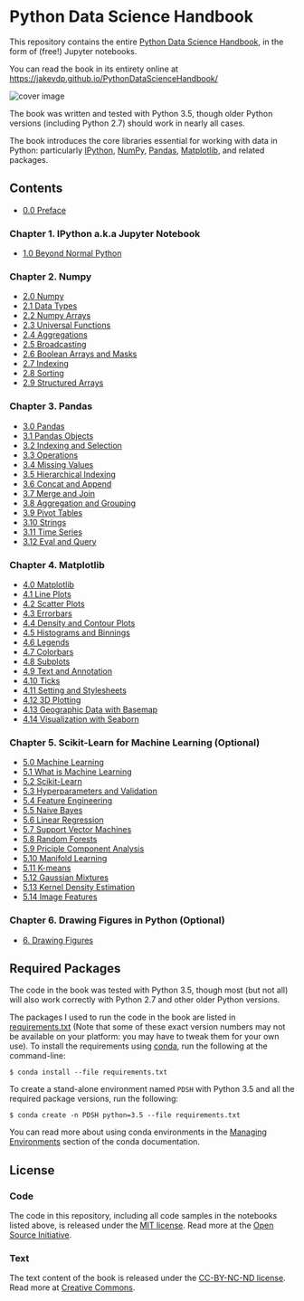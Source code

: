 # Python Data Science Handbook

This repository contains the entire [Python Data Science Handbook](http://shop.oreilly.com/product/0636920034919.do), in the form of (free!) Jupyter notebooks.

You can read the book in its entirety online at https://jakevdp.github.io/PythonDataScienceHandbook/

![cover image](notebooks/figures/PDSH-cover.png)

The book was written and tested with Python 3.5, though older Python versions (including Python 2.7) should work in nearly all cases.

The book introduces the core libraries essential for working with data in Python: particularly [IPython](http://ipython.org), [NumPy](http://numpy.org), [Pandas](http://pandas.pydata.org), [Matplotlib](http://matplotlib.org), and related packages.

## Contents

- [0.0 Preface](https://github.com/YonseiMVP/PythonDataScienceHandbook/blob/master/notebooks/00.00-Preface.ipynb)

### Chapter 1. IPython a.k.a Jupyter Notebook

- [1.0 Beyond Normal Python](https://github.com/YonseiMVP/PythonDataScienceHandbook/blob/master/notebooks/01.00-IPython-Beyond-Normal-Python.ipynb)

### Chapter 2. Numpy

- [2.0 Numpy](https://github.com/YonseiMVP/PythonDataScienceHandbook/blob/master/notebooks/02.00-Introduction-to-NumPy.ipynb)
- [2.1 Data Types](https://github.com/YonseiMVP/PythonDataScienceHandbook/blob/master/notebooks/02.01-Understanding-Data-Types.ipynb)
- [2.2 Numpy Arrays](https://github.com/YonseiMVP/PythonDataScienceHandbook/blob/master/notebooks/02.02-The-Basics-Of-NumPy-Arrays.ipynb)
- [2.3 Universal Functions](https://github.com/YonseiMVP/PythonDataScienceHandbook/blob/master/notebooks/02.03-Computation-on-arrays-ufuncs.ipynb)
- [2.4 Aggregations](https://github.com/YonseiMVP/PythonDataScienceHandbook/blob/master/notebooks/02.04-Computation-on-arrays-aggregates.ipynb)
- [2.5 Broadcasting](https://github.com/YonseiMVP/PythonDataScienceHandbook/blob/master/notebooks/02.05-Computation-on-arrays-broadcasting.ipynb)
- [2.6 Boolean Arrays and Masks](https://github.com/YonseiMVP/PythonDataScienceHandbook/blob/master/notebooks/02.06-Boolean-Arrays-and-Masks.ipynb)
- [2.7 Indexing](https://github.com/YonseiMVP/PythonDataScienceHandbook/blob/master/notebooks/02.07-Fancy-Indexing.ipynb)
- [2.8 Sorting](https://github.com/YonseiMVP/PythonDataScienceHandbook/blob/master/notebooks/02.08-Sorting.ipynb)
- [2.9 Structured Arrays](https://github.com/YonseiMVP/PythonDataScienceHandbook/blob/master/notebooks/02.09-Structured-Data-NumPy.ipynb)

### Chapter 3. Pandas

- [3.0 Pandas](https://github.com/YonseiMVP/PythonDataScienceHandbook/blob/master/notebooks/03.00-Introduction-to-Pandas.ipynb)
- [3.1 Pandas Objects](https://github.com/YonseiMVP/PythonDataScienceHandbook/blob/master/notebooks/03.01-Introducing-Pandas-Objects.ipynb)
- [3.2 Indexing and Selection](https://github.com/YonseiMVP/PythonDataScienceHandbook/blob/master/notebooks/03.02-Data-Indexing-and-Selection.ipynb)
- [3.3 Operations](https://github.com/YonseiMVP/PythonDataScienceHandbook/blob/master/notebooks/03.03-Operations-in-Pandas.ipynb)
- [3.4 Missing Values](https://github.com/YonseiMVP/PythonDataScienceHandbook/blob/master/notebooks/03.04-Missing-Values.ipynb)
- [3.5 Hierarchical Indexing](https://github.com/YonseiMVP/PythonDataScienceHandbook/blob/master/notebooks/03.05-Hierarchical-Indexing.ipynb)
- [3.6 Concat and Append](https://github.com/YonseiMVP/PythonDataScienceHandbook/blob/master/notebooks/03.06-Concat-And-Append.ipynb)
- [3.7 Merge and Join](https://github.com/YonseiMVP/PythonDataScienceHandbook/blob/master/notebooks/03.07-Merge-and-Join.ipynb)
- [3.8 Aggregation and Grouping](https://github.com/YonseiMVP/PythonDataScienceHandbook/blob/master/notebooks/03.08-Aggregation-and-Grouping.ipynb)
- [3.9 Pivot Tables](https://github.com/YonseiMVP/PythonDataScienceHandbook/blob/master/notebooks/03.09-Pivot-Tables.ipynb)
- [3.10 Strings](https://github.com/YonseiMVP/PythonDataScienceHandbook/blob/master/notebooks/03.10-Working-With-Strings.ipynb)
- [3.11 Time Series](https://github.com/YonseiMVP/PythonDataScienceHandbook/blob/master/notebooks/03.11-Working-with-Time-Series.ipynb)
- [3.12 Eval and Query](https://github.com/YonseiMVP/PythonDataScienceHandbook/blob/master/notebooks/03.12-Performance-Eval-and-Query.ipynb)

### Chapter 4. Matplotlib

- [4.0 Matplotlib](https://github.com/YonseiMVP/PythonDataScienceHandbook/blob/master/notebooks/04.00-Introduction-To-Matplotlib.ipynb)
- [4.1 Line Plots](https://github.com/YonseiMVP/PythonDataScienceHandbook/blob/master/notebooks/04.01-Simple-Line-Plots.ipynb)
- [4.2 Scatter Plots](https://github.com/YonseiMVP/PythonDataScienceHandbook/blob/master/notebooks/04.02-Simple-Scatter-Plots.ipynb)
- [4.3 Errorbars](https://github.com/YonseiMVP/PythonDataScienceHandbook/blob/master/notebooks/04.03-Errorbars.ipynb)
- [4.4 Density and Contour Plots](https://github.com/YonseiMVP/PythonDataScienceHandbook/blob/master/notebooks/04.04-Density-and-Contour-Plots.ipynb)
- [4.5 Histograms and Binnings](https://github.com/YonseiMVP/PythonDataScienceHandbook/blob/master/notebooks/04.05-Histograms-and-Binnings.ipynb)
- [4.6 Legends](https://github.com/YonseiMVP/PythonDataScienceHandbook/blob/master/notebooks/04.06-Customizing-Legends.ipynb)
- [4.7 Colorbars](https://github.com/YonseiMVP/PythonDataScienceHandbook/blob/master/notebooks/04.07-Customizing-Colorbars.ipynb)
- [4.8 Subplots](https://github.com/YonseiMVP/PythonDataScienceHandbook/blob/master/notebooks/04.08-Multiple-Subplots.ipynb)
- [4.9 Text and Annotation](https://github.com/YonseiMVP/PythonDataScienceHandbook/blob/master/notebooks/04.09-Text-and-Annotation.ipynb)
- [4.10 Ticks](https://github.com/YonseiMVP/PythonDataScienceHandbook/blob/master/notebooks/04.10-Customizing-Ticks.ipynb)
- [4.11 Setting and Stylesheets](https://github.com/YonseiMVP/PythonDataScienceHandbook/blob/master/notebooks/04.11-Settings-and-Stylesheets.ipynb)
- [4.12 3D Plotting](https://github.com/YonseiMVP/PythonDataScienceHandbook/blob/master/notebooks/04.12-Three-Dimensional-Plotting.ipynb)
- [4.13 Geographic Data with Basemap](https://github.com/YonseiMVP/PythonDataScienceHandbook/blob/master/notebooks/04.13-Geographic-Data-With-Basemap.ipynb)
- [4.14 Visualization with Seaborn](https://github.com/YonseiMVP/PythonDataScienceHandbook/blob/master/notebooks/04.14-Visualization-With-Seaborn.ipynb)

### Chapter 5. Scikit-Learn for Machine Learning (Optional)

- [5.0 Machine Learning](https://github.com/YonseiMVP/PythonDataScienceHandbook/blob/master/notebooks/05.00-Machine-Learning.ipynb)
- [5.1 What is Machine Learning](https://github.com/YonseiMVP/PythonDataScienceHandbook/blob/master/notebooks/05.01-What-Is-Machine-Learning.ipynb)
- [5.2 Scikit-Learn](https://github.com/YonseiMVP/PythonDataScienceHandbook/blob/master/notebooks/05.02-Introducing-Scikit-Learn.ipynb)
- [5.3 Hyperparameters and Validation](https://github.com/YonseiMVP/PythonDataScienceHandbook/blob/master/notebooks/https://github.com/YonseiMVP/PythonDataScienceHandbook/blob/master/notebooks/05.03-Hyperparameters-and-Model-Validation.ipynb)
- [5.4 Feature Engineering](https://github.com/YonseiMVP/PythonDataScienceHandbook/blob/master/notebooks/05.04-Feature-Engineering.ipynb)
- [5.5 Naive Bayes](https://github.com/YonseiMVP/PythonDataScienceHandbook/blob/master/notebooks/05.05-Naive-Bayes.ipynb)
- [5.6 Linear Regression](https://github.com/YonseiMVP/PythonDataScienceHandbook/blob/master/notebooks/05.06-Linear-Regression.ipynb)
- [5.7 Support Vector Machines](https://github.com/YonseiMVP/PythonDataScienceHandbook/blob/master/notebooks/05.07-Support-Vector-Machines.ipynb)
- [5.8 Random Forests](https://github.com/YonseiMVP/PythonDataScienceHandbook/blob/master/notebooks/05.08-Random-Forests.ipynb)
- [5.9 Priciple Component Analysis](https://github.com/YonseiMVP/PythonDataScienceHandbook/blob/master/notebooks/05.09-Principal-Component-Analysis.ipynb)
- [5.10 Manifold Learning](https://github.com/YonseiMVP/PythonDataScienceHandbook/blob/master/notebooks/05.10-Manifold-Learning.ipynb)
- [5.11 K-means](https://github.com/YonseiMVP/PythonDataScienceHandbook/blob/master/notebooks/05.11-K-Means.ipynb)
- [5.12 Gaussian Mixtures](https://github.com/YonseiMVP/PythonDataScienceHandbook/blob/master/notebooks/05.12-Gaussian-Mixtures.ipynb)
- [5.13 Kernel Density Estimation](https://github.com/YonseiMVP/PythonDataScienceHandbook/blob/master/notebooks/05.13-Kernel-Density-Estimation.ipynb)
- [5.14 Image Features](https://github.com/YonseiMVP/PythonDataScienceHandbook/blob/master/notebooks/05.14-Image-Features.ipynb)

### Chapter 6. Drawing Figures in Python (Optional)

 - [6. Drawing Figures](https://github.com/YonseiMVP/PythonDataScienceHandbook/blob/master/notebooks/06.00-Figure-Code.ipynb)

## Required Packages

The code in the book was tested with Python 3.5, though most (but not all) will also work correctly with Python 2.7 and other older Python versions.

The packages I used to run the code in the book are listed in [requirements.txt](requirements.txt) (Note that some of these exact version numbers may not be available on your platform: you may have to tweak them for your own use).
To install the requirements using [conda](http://conda.pydata.org), run the following at the command-line:

```
$ conda install --file requirements.txt
```

To create a stand-alone environment named ``PDSH`` with Python 3.5 and all the required package versions, run the following:

```
$ conda create -n PDSH python=3.5 --file requirements.txt
```

You can read more about using conda environments in the [Managing Environments](http://conda.pydata.org/docs/using/envs.html) section of the conda documentation.


## License

### Code
The code in this repository, including all code samples in the notebooks listed above, is released under the [MIT license](LICENSE-CODE). Read more at the [Open Source Initiative](https://opensource.org/licenses/MIT).

### Text
The text content of the book is released under the [CC-BY-NC-ND license](LICENSE-TEXT). Read more at [Creative Commons](https://creativecommons.org/licenses/by-nc-nd/3.0/us/legalcode).
